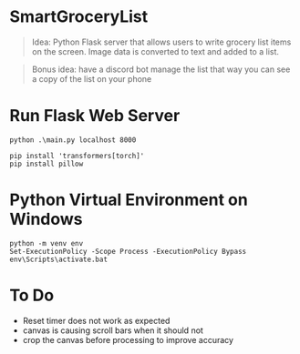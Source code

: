 # SmartGroceryList
> Idea: Python Flask server that allows users to write grocery list items on the screen. Image data is converted to text and added to a list. 

> Bonus idea: have a discord bot manage the list that way you can see a copy of the list on your phone

# Run Flask Web Server
```
python .\main.py localhost 8000
```

```
pip install 'transformers[torch]'
pip install pillow
```

# Python Virtual Environment on Windows
```
python -m venv env
Set-ExecutionPolicy -Scope Process -ExecutionPolicy Bypass
env\Scripts\activate.bat
```

# To Do
- Reset timer does not work as expected
- canvas is causing scroll bars when it should not
- crop the canvas before processing to improve accuracy